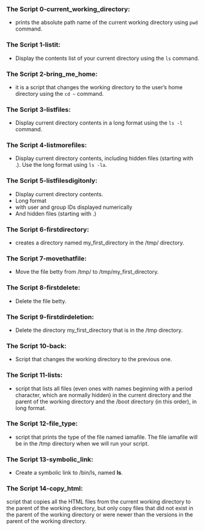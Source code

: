### The Script 0-current_working_directory:
- prints the absolute path name of the current working directory using `pwd` command.

### The Script 1-listit:
- Display the contents list of your current directory using the `ls` command.

### The Script 2-bring_me_home:
- it is a script that changes the working directory to the user’s home directory using the `cd ~` command.

### The Script 3-listfiles:
- Display current directory contents in a long format using the `ls -l` command.

### The Script 4-listmorefiles:
- Display current directory contents, including hidden files (starting with .). Use the long format using `ls -la`.

### The Script 5-listfilesdigitonly:
- Display current directory contents.
- Long format
- with user and group IDs displayed numerically
- And hidden files (starting with .)

### The Script 6-firstdirectory:
- creates a directory named my_first_directory in the /tmp/ directory.

### The Script 7-movethatfile:
- Move the file betty from /tmp/ to /tmp/my_first_directory.

### The Script 8-firstdelete:
- Delete the file betty.

### The Script 9-firstdirdeletion:
- Delete the directory my_first_directory that is in the /tmp directory.

### The Script 10-back: 
- Script that changes the working directory to the previous one.

### The Script 11-lists:
- script that lists all files (even ones with names beginning with a period character, which are normally hidden) in the current directory and the parent of the working directory and the /boot directory (in this order), in long format.

### The Script 12-file_type:
- script that prints the type of the file named iamafile. The file iamafile will be in the /tmp directory when we will run your script.

### The Script 13-symbolic_link:
- Create a symbolic link to /bin/ls, named __ls__.

### The Script 14-copy_html:
script that copies all the HTML files from the current working directory to the parent of the working directory, but only copy files that did not exist in the parent of the working directory or were newer than the versions in the parent of the working directory.


